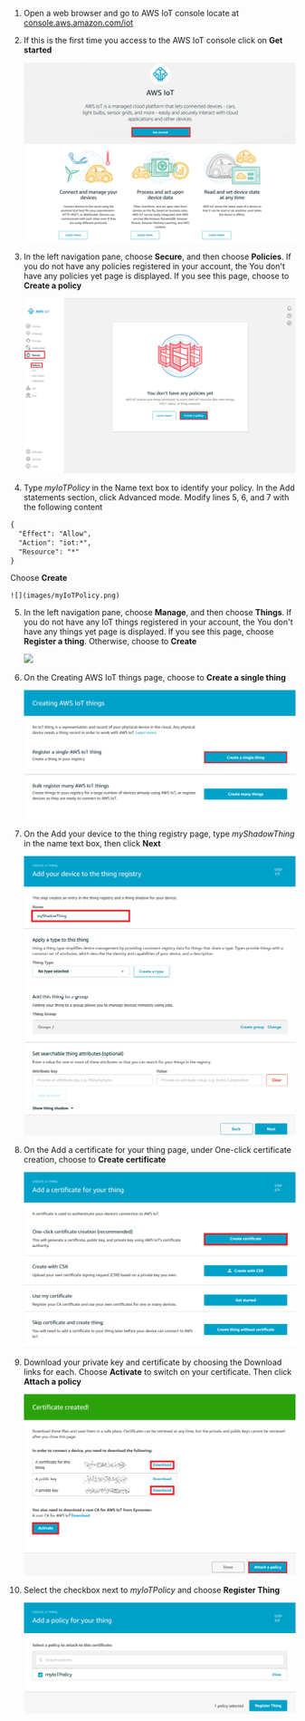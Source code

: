 1. Open a web browser and go to AWS IoT console locate at [console.aws.amazon.com/iot](https://console.aws.amazon.com/iot)
2. If this is the first time you access to the AWS IoT console click on **Get started**

    ![](images/GetStarted.png)
3. In the left navigation pane, choose **Secure**, and then choose **Policies**. If you do not have any policies registered in your account, the You don't have any policies yet page is displayed. If you see this page, choose to **Create a policy**

    ![](images/CreateaPolicy.png)
4. Type *myIoTPolicy* in the Name text box to identify your policy. In the Add statements section, click Advanced mode. Modify lines 5, 6, and 7 with the following content
~~~
{
  "Effect": "Allow",
  "Action": "iot:*",
  "Resource": "*"
}
~~~
Choose **Create**

    ![](images/myIoTPolicy.png)
5. In the left navigation pane, choose **Manage**, and then choose **Things**. If you do not have any IoT things registered in your account, the You don't have any things yet page is displayed. If you see this page, choose **Register a thing**. Otherwise, choose to **Create**

    ![](images/RegisterThing.png)
6. On the Creating AWS IoT things page, choose to **Create a single thing**

    ![](images/CreateSingleThing.png)
7. On the Add your device to the thing registry page, type *myShadowThing* in the name text box, then click **Next**

    ![](images/myShadowThing.png)
8. On the Add a certificate for your thing page, under One-click certificate creation, choose to **Create certificate**

    ![](images/CreateCertificate.png)
9. Download your private key and certificate by choosing the Download links for each. Choose **Activate** to switch on your certificate. Then click **Attach a policy**

    ![](images/DownloadCertificate.png)
10. Select the checkbox next to *myIoTPolicy* and choose **Register Thing**

    ![](images/AttachPolicy.png)